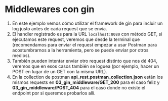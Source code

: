 # Middlewares con gin

1. En este ejemplo vemos cómo utilizar el framework de gin para incluir un log justo antes de cada request que se envía.  
2. El handler registrado es para la URL `localhost:8080` con método GET, si ejecutamos este request, veremos que desde la terminal que (recomendamos para enviar el request empezar a usar Postman para acostumbrarnos a la herramienta, pero se puede enviar por otros medios).  
3. También pueden intentar enviar otro request distinto que nos dé 404, veremos que en esos casos también se loguea (por ejemplo, hacer un POST en lugar de un GET con la misma URL).  
4. En la collection de postman **api_rest.postman_collection.json** están los mismos requests en **03_gin_middleware/GET_200** para el caso feliz y **03_gin_middleware/POST_404** para el caso donde no existe el endpoint por si queremos probarlos allí.  
